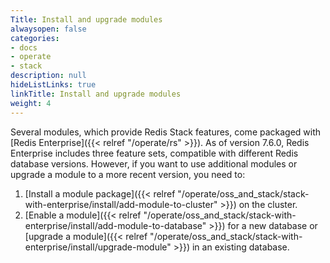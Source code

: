 ```yaml
---
Title: Install and upgrade modules
alwaysopen: false
categories:
- docs
- operate
- stack
description: null
hideListLinks: true
linkTitle: Install and upgrade modules
weight: 4
---
```


Several modules, which provide Redis Stack features, come packaged with [Redis Enterprise]({{< relref "/operate/rs" >}}). As of version 7.6.0, Redis Enterprise includes three feature sets, compatible with different Redis database versions. However, if you want to use additional modules or upgrade a module to a more recent version, you need to:

1. [Install a module package]({{< relref "/operate/oss_and_stack/stack-with-enterprise/install/add-module-to-cluster" >}}) on the cluster.
1. [Enable a module]({{< relref "/operate/oss_and_stack/stack-with-enterprise/install/add-module-to-database" >}}) for a new database or [upgrade a module]({{< relref "/operate/oss_and_stack/stack-with-enterprise/install/upgrade-module" >}}) in an existing database.
